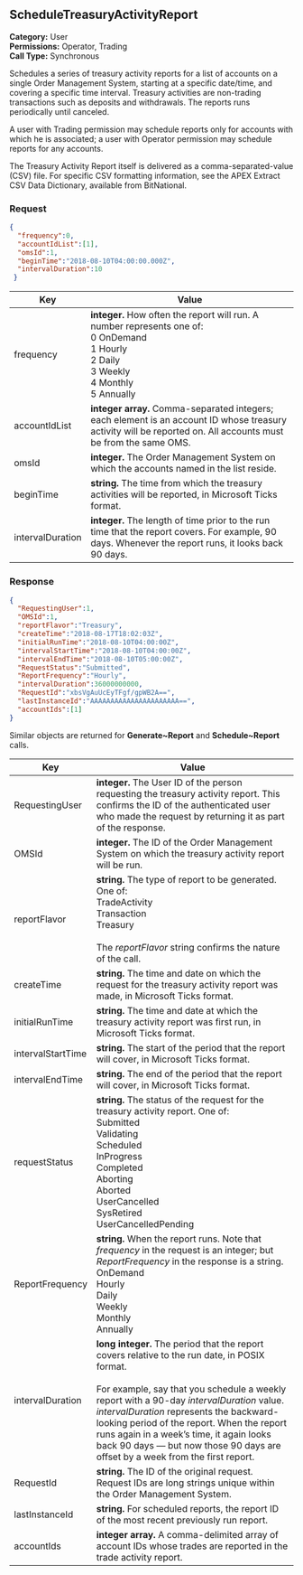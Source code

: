 ## ScheduleTreasuryActivityReport

**Category:** User<br />
**Permissions:** Operator, Trading<br />
**Call Type:** Synchronous

Schedules a series of treasury activity reports for a list of accounts on a single Order Management System, starting at a specific date/time, and covering a specific time interval. Treasury activities are non-trading transactions such as deposits and withdrawals. The reports runs periodically until canceled.

A user with Trading permission may schedule reports only for accounts with which he is associated; a user with Operator permission may schedule reports for any accounts.

The Treasury Activity Report itself is delivered as a comma-separated-value (CSV) file. For specific CSV formatting information, see the APEX Extract CSV Data Dictionary, available from BitNational.

### Request

```json
{
  "frequency":0,
  "accountIdList":[1],
  "omsId":1,
  "beginTime":"2018-08-10T04:00:00.000Z",
  "intervalDuration":10
 }

```

| Key              | Value                                                        |
| ---------------- | ------------------------------------------------------------ |
| frequency        | **integer.** How often the report will run. A number represents one of:<br />0 OnDemand<br />1 Hourly<br />2 Daily<br />3 Weekly<br />4 Monthly<br />5 Annually |
| accountIdList    | **integer array.** Comma-separated integers; each element is an account ID whose treasury activity will be reported on. All accounts must be from the same OMS. |
| omsId            | **integer.** The Order Management System on which the accounts named in the list reside. |
| beginTime        | **string.** The time from which the treasury activities will be reported, in Microsoft Ticks format. |
| intervalDuration | **integer.** The length of time prior to the run time that the report covers. For example, 90 days. Whenever the report runs, it looks back 90 days. |

### Response

```json
{
  "RequestingUser":1,
  "OMSId":1,
  "reportFlavor":"Treasury",
  "createTime":"2018-08-17T18:02:03Z",
  "initialRunTime":"2018-08-10T04:00:00Z",
  "intervalStartTime":"2018-08-10T04:00:00Z",
  "intervalEndTime":"2018-08-10T05:00:00Z",
  "RequestStatus":"Submitted",
  "ReportFrequency":"Hourly",
  "intervalDuration":36000000000,
  "RequestId":"xbsVgAuUcEyTFgf/gpWB2A==",
  "lastInstanceId":"AAAAAAAAAAAAAAAAAAAAAA==",
  "accountIds":[1]
}
```

Similar objects are returned for **Generate~Report** and **Schedule~Report** calls.

| Key               | Value                                                        |
| ----------------- | ------------------------------------------------------------ |
| RequestingUser    | **integer.** The User ID of the person requesting the treasury activity report. This confirms the ID of the authenticated user who made the request by returning it as part of the response. |
| OMSId             | **integer.** The ID of the Order Management System on which the treasury activity report will be run. |
| reportFlavor      | **string.** The type of report to be generated. One of:<br />TradeActivity<br />Transaction<br />Treasury<br /><br />The *reportFlavor* string confirms the nature of the call. |
| createTime        | **string.** The time and date on which the request for the treasury activity report was made, in Microsoft Ticks format. |
| initialRunTime    | **string.**  The time and date at which the treasury activity report was first run, in Microsoft Ticks format. |
| intervalStartTime | **string.** The start of the period that the report will cover, in Microsoft Ticks format. |
| intervalEndTime   | **string.**  The end of the period that the report will cover, in Microsoft Ticks format.|
| requestStatus     | **string.** The status of the request for the treasury activity report. One of:<br />Submitted<br />Validating<br />Scheduled<br />InProgress<br />Completed<br />Aborting<br />Aborted<br />UserCancelled<br />SysRetired<br />UserCancelledPending |
| ReportFrequency   | **string.** When the report runs. Note that *frequency* in the request is an integer; but *ReportFrequency* in the response is a string.<br />OnDemand<br />Hourly<br />Daily<br />Weekly<br />Monthly<br />Annually |
| intervalDuration  | **long integer.** The period that the report covers relative to the run date, in POSIX format.<br /><br />For example, say that you schedule a weekly report with a 90-day *intervalDuration* value. *intervalDuration* represents the backward-looking period of the report. When the report runs again in a week’s time, it again looks back 90 days — but now those 90 days are offset by a week from the first report. |
| RequestId         | **string.** The ID of the original request. Request IDs are long strings unique within the Order Management System. |
| lastInstanceId    | **string.** For scheduled reports, the report ID of the most recent previously run report. |
| accountIds        | **integer array.** A comma-delimited array of account IDs whose trades are reported in the trade activity report. |

